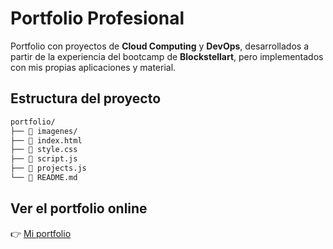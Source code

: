# Portfolio Profesional

Portfolio con proyectos de **Cloud Computing** y **DevOps**, desarrollados a partir de la experiencia del bootcamp de **Blockstellart**, pero implementados con mis propias aplicaciones y material.


## Estructura del proyecto

```bash
portfolio/
├── 📁 imagenes/         
├── 📄 index.html        
├── 📄 style.css         
├── 📄 script.js         
├── 📄 projects.js       
└── 📄 README.md         
```

## Ver el portfolio online
👉 [Mi portfolio](https://sebastiagb.github.io/portfolio/)  


